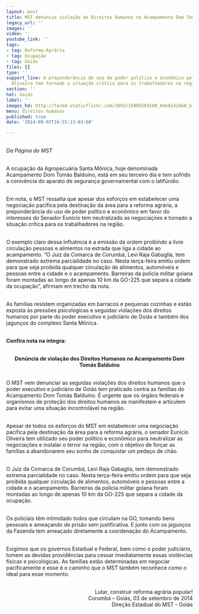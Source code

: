 ```yaml
---
layout: post
title: MST denúncia violação de Direitos Humanos no Acampamento Dom Tomás Balduíno
legacy_url: ''
images: ''
video: ''
youtube_link: ''
tags:
- tag: Reforma-Agrária
- tag: Ocupação
- tag: Goiás
files: []
type: ''
support_line: A preponderância do uso de poder político e econômico pelo Senador Eunício
  Oliveira tem tornado a situação crítica para os trabalhadores na região.
section: ''
hat: Goiás
label: ''
images_hd: http://farm4.staticflickr.com/3893/15005569180_04e61424b0_b.jpg
menu: direitos humanos
published: true
date: '2014-09-03T16:55:13-03:00'

---
```

<p><br />
<em>Da P&aacute;gina do MST</em></p>

<p><br />
A ocupa&ccedil;&atilde;o da Agropecu&aacute;ria Santa M&ocirc;nica, hoje denominada Acampamento Dom Tom&aacute;s Baldu&iacute;no, est&aacute; em seu terceiro dia e tem sofrido a coniv&ecirc;ncia do aparato de seguran&ccedil;a governamental com o latif&uacute;ndio.</p>

<p><br />
Em nota, o MST ressalta que apesar dos esfor&ccedil;os em estabelecer uma negocia&ccedil;&atilde;o pac&iacute;fica pela destina&ccedil;&atilde;o da &aacute;rea para a reforma agr&aacute;ria, a preponder&acirc;ncia do uso de poder pol&iacute;tico e econ&ocirc;mico em favor do interesses do Senador Eun&iacute;cio tem neutralizado as negocia&ccedil;&otilde;es e tornado a situa&ccedil;&atilde;o cr&iacute;tica para os trabalhadores na regi&atilde;o.</p>

<p><br />
O exemplo claro dessa influ&ecirc;ncia &eacute; a emiss&atilde;o da ordem proibindo a livre circula&ccedil;&atilde;o pessoas e alimentos na estrada que liga a cidade ao acampamento. &ldquo;O Juiz da Comarca de Corumb&aacute;, Levi Raja Gabaglia, tem demonstrado extrema parcialidade no caso. Nesta ter&ccedil;a-feira emitiu ordem para que seja proibida qualquer circula&ccedil;&atilde;o de alimentos, autom&oacute;veis e pessoas entre a cidade e o acampamento. Barreiras da pol&iacute;cia militar goiana foram montadas ao longo de apenas 10 km da GO-225 que separa a cidade da ocupa&ccedil;&atilde;o&rdquo;, afirmam em trecho da nota.</p>

<p><br />
As fam&iacute;lias resistem organizadas em barracos e pequenas cozinhas e est&atilde;o exposta &agrave;s press&otilde;es psicol&oacute;gicas e seguidas viola&ccedil;&otilde;es dos direitos humanos por parte do poder executivo e judici&aacute;rio de Goi&aacute;s e tamb&eacute;m dos jagun&ccedil;os do complexo Santa M&otilde;nica.</p>

<p><br />
<strong>Confira nota na &iacute;ntegra:</strong></p>

<p style="text-align:center"><br />
<strong>Den&uacute;ncia de viola&ccedil;&atilde;o dos Direitos Humanos no Acampamento Dom Tom&aacute;s Baldu&iacute;no</strong></p>

<p><br />
O MST vem denunciar as seguidas viola&ccedil;&otilde;es dos direitos humanos que o poder executivo e judici&aacute;rio de Goi&aacute;s tem praticado contra as fam&iacute;lias do Acampamento Dom Tom&aacute;s Baldu&iacute;no. &Eacute; urgente que os &oacute;rg&atilde;os federais e organismos de prote&ccedil;&atilde;o dos direitos humanos se manifestem e articulem para evitar uma situa&ccedil;&atilde;o incontrol&aacute;vel na regi&atilde;o.</p>

<p><br />
Apesar de todos os esfor&ccedil;os do MST em estabelecer uma negocia&ccedil;&atilde;o pac&iacute;fica pela destina&ccedil;&atilde;o da &aacute;rea para a reforma agr&aacute;ria, o senador Eun&iacute;cio Oliveira tem utilizado seu poder pol&iacute;tico e econ&ocirc;mico para neutralizar as negocia&ccedil;&otilde;es e instalar o terror na regi&atilde;o, com o objetivo de for&ccedil;ar as fam&iacute;lias a abandonarem seu sonho de conquistar um peda&ccedil;o de ch&atilde;o.</p>

<p><br />
O Juiz da Comarca de Corumb&aacute;, Levi Raja Gabaglia, tem demonstrado extrema parcialidade no caso. Nesta ter&ccedil;a-feira emitiu ordem para que seja proibida qualquer circula&ccedil;&atilde;o de alimentos, autom&oacute;veis e pessoas entre a cidade e o acampamento. Barreiras da pol&iacute;cia militar goiana foram montadas ao longo de apenas 10 km da GO-225 que separa a cidade da ocupa&ccedil;&atilde;o.</p>

<p><br />
Os policiais t&ecirc;m intimidado todos que circulam na GO, tomando bens pessoais e amea&ccedil;ando de pris&atilde;o sem justificativa. E junto com os jagun&ccedil;os da Fazenda tem amea&ccedil;ado diretamente a coordena&ccedil;&atilde;o do Acampamento.</p>

<p><br />
Exigimos que os governos Estadual e Federal, bem como o poder judici&aacute;rio, tomem as devidas provid&ecirc;ncias para cessar imediatamente essas viol&ecirc;ncias f&iacute;sicas e psicol&oacute;gicas. As fam&iacute;lias est&atilde;o determinadas em negociar pacificamente e esse &eacute; o caminho que o MST tamb&eacute;m reconhece como o ideal para esse momento.</p>

<p style="text-align:right"><br />
Lutar, construir reforma agr&aacute;ria popular!<br />
Corumb&aacute; &ndash; Goi&aacute;s, 03 de setembro de 2014<br />
Dire&ccedil;&atilde;o Estadual do MST - Goi&aacute;s</p>
